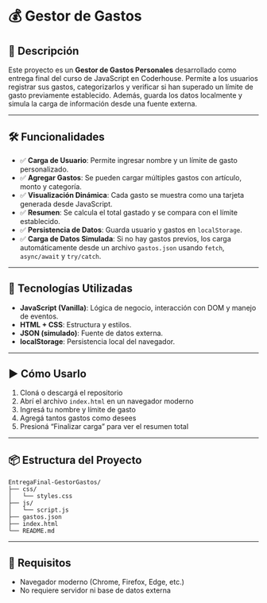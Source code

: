 # 💰 Gestor de Gastos

## 📌 Descripción

Este proyecto es un **Gestor de Gastos Personales** desarrollado como entrega final del curso de JavaScript en Coderhouse. Permite a los usuarios registrar sus gastos, categorizarlos y verificar si han superado un límite de gasto previamente establecido. Además, guarda los datos localmente y simula la carga de información desde una fuente externa.

---

## 🛠️ Funcionalidades

- ✅ **Carga de Usuario**: Permite ingresar nombre y un límite de gasto personalizado.
- ✅ **Agregar Gastos**: Se pueden cargar múltiples gastos con artículo, monto y categoría.
- ✅ **Visualización Dinámica**: Cada gasto se muestra como una tarjeta generada desde JavaScript.
- ✅ **Resumen**: Se calcula el total gastado y se compara con el límite establecido.
- ✅ **Persistencia de Datos**: Guarda usuario y gastos en `localStorage`.
- ✅ **Carga de Datos Simulada**: Si no hay gastos previos, los carga automáticamente desde un archivo `gastos.json` usando `fetch`, `async/await` y `try/catch`.

---

## 🧰 Tecnologías Utilizadas

- **JavaScript (Vanilla)**: Lógica de negocio, interacción con DOM y manejo de eventos.
- **HTML + CSS**: Estructura y estilos.
- **JSON (simulado)**: Fuente de datos externa.
- **localStorage**: Persistencia local del navegador.

---

## ▶️ Cómo Usarlo

1. Cloná o descargá el repositorio
2. Abrí el archivo `index.html` en un navegador moderno
3. Ingresá tu nombre y límite de gasto
4. Agregá tantos gastos como desees
5. Presioná “Finalizar carga” para ver el resumen total

---

## 📦 Estructura del Proyecto

```
EntregaFinal-GestorGastos/
├── css/
│   └── styles.css
├── js/
│   └── script.js
├── gastos.json
├── index.html
└── README.md
```

---

## 🧪 Requisitos

- Navegador moderno (Chrome, Firefox, Edge, etc.)
- No requiere servidor ni base de datos externa
